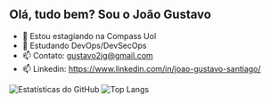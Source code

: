## Olá, tudo bem? Sou o João Gustavo

- 🔭 Estou estagiando na Compass Uol
- 🌱 Estudando DevOps/DevSecOps
- 📫 Contato: gustavo2jg@gmail.com
- 📫 Linkedin: https://www.linkedin.com/in/joao-gustavo-santiago/

![Estatísticas do GitHub](https://github-readme-stats.vercel.app/api?username=JoaoGSantiago&show_icons=true&theme=gotham) ![Top Langs](https://github-readme-stats.vercel.app/api/top-langs/?username=JoaoGSantiago&layout=compact&theme=gotham)
